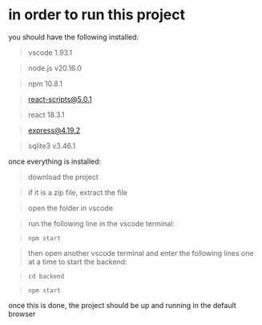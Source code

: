 # in order to run this project
you should have the following installed:
> vscode 1.93.1 

> node.js v20.16.0

> npm 10.8.1

> react-scripts@5.0.1

> react 18.3.1

> express@4.19.2

> sqlite3 v3.46.1

once everything is installed:
> download the project

> if it is a zip file, extract the file

> open the folder in vscode

> run the following line in the vscode terminal:

> `npm start`

> then open another vscode terminal and enter the following lines one at a time to start the backend:

> `cd backend`

> `npm start`
> 
once this is done, the project should be up and running in the default browser 



